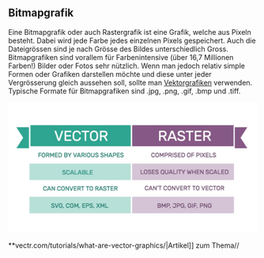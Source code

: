 ## Bitmapgrafik
Eine Bitmapgrafik oder auch Rastergrafik ist eine Grafik, welche aus Pixeln besteht. Dabei wird jede Farbe jedes einzelnen Pixels gespeichert. Auch die Dateigrössen sind je nach Grösse des Bildes unterschiedlich Gross. Bitmapgrafiken sind vorallem für Farbenintensive (über 16,7 Millionen Farben!) Bilder oder Fotos sehr nützlich. Wenn man jedoch relativ simple Formen oder Grafiken darstellen möchte und diese unter jeder Vergrösserung gleich aussehen soll, sollte man [Vektorgrafiken](/wiki/divers/vectorgrafik) verwenden. Typische Formate für Bitmapgrafiken sind .jpg, .png, .gif, .bmp und .tiff.


![No alt text available](/wiki/divers/vector-vs-raster-table.jpg)

**vectr.com/tutorials/what-are-vector-graphics/|Artikel]] zum Thema//
